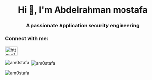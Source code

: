 <h1 align="center">Hi 👋, I'm Abdelrahman mostafa</h1>
<h3 align="center">A passionate Application security engineering</h3>


<h3 align="left">Connect with me:</h3>
<p align="left">
<a href="https://linkedin.com/in/https://www.linkedin.com/in/abdelrahman-m-5a625920a/" target="blank"><img align="center" src="https://raw.githubusercontent.com/rahuldkjain/github-profile-readme-generator/master/src/images/icons/Social/linked-in-alt.svg" alt="https://www.linkedin.com/in/abdelrahman-m-5a625920a/" height="30" width="40" /></a>
</p>

<p><img align="left" src="https://github-readme-stats.vercel.app/api/top-langs?username=am0stafa&show_icons=true&locale=en&layout=compact" alt="am0stafa" /></p>

<p>&nbsp;<img align="center" src="https://github-readme-stats.vercel.app/api?username=am0stafa&show_icons=true&locale=en" alt="am0stafa" /></p>

<p><img align="center" src="https://github-readme-streak-stats.herokuapp.com/?user=am0stafa&" alt="am0stafa" /></p>
